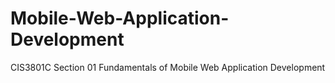 # Mobile-Web-Application-Development
 CIS3801C Section 01 Fundamentals of Mobile Web Application Development
